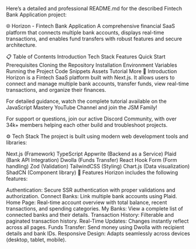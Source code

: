 
Here’s a detailed and professional README.md for the described Fintech Bank Application project:

🌐 Horizon - Fintech Bank Application
A comprehensive financial SaaS platform that connects multiple bank accounts, displays real-time transactions, and enables fund transfers with robust features and secure architecture.

📋 Table of Contents
Introduction
Tech Stack
Features
Quick Start
Prerequisites
Cloning the Repository
Installation
Environment Variables
Running the Project
Code Snippets
Assets
Tutorial
More
🤖 Introduction
Horizon is a Fintech SaaS platform built with Next.js. It allows users to connect and manage multiple bank accounts, transfer funds, view real-time transactions, and organize their finances.

For detailed guidance, watch the complete tutorial available on the JavaScript Mastery YouTube Channel and join the JSM Family!

For support or questions, join our active Discord Community, with over 34k+ members helping each other build and troubleshoot projects.

⚙️ Tech Stack
The project is built using modern web development tools and libraries:

Next.js (Framework)
TypeScript
Appwrite (Backend as a Service)
Plaid (Bank API Integration)
Dwolla (Funds Transfer)
React Hook Form (Form handling)
Zod (Validation)
TailwindCSS (Styling)
Chart.js (Data visualization)
ShadCN (Component library)
🔋 Features
Horizon includes the following features:

Authentication: Secure SSR authentication with proper validations and authorization.
Connect Banks: Link multiple bank accounts using Plaid.
Home Page: Real-time account overview with total balance, recent transactions, and spending categories.
My Banks: View a complete list of connected banks and their details.
Transaction History: Filterable and paginated transaction history.
Real-Time Updates: Changes instantly reflect across all pages.
Funds Transfer: Send money using Dwolla with recipient details and bank IDs.
Responsive Design: Adapts seamlessly across devices (desktop, tablet, mobile).
